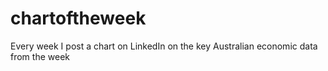 # chartoftheweek
Every week I post a chart on LinkedIn on the key Australian economic data from the week
